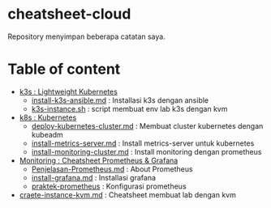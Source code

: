 # cheatsheet-cloud
Repository menyimpan beberapa catatan saya.

# Table of content

- [k3s : Lightweight Kubernetes](https://github.com/ngurah-bagus-trisna/cheatsheet-cloud/tree/main/k3s)
  - [install-k3s-ansible.md](https://github.com/ngurah-bagus-trisna/cheatsheet-cloud/blob/main/k3s/Install-k3s-ansible.md) : Installasi k3s dengan ansible
  - [k3s-instance.sh](https://github.com/ngurah-bagus-trisna/cheatsheet-cloud/blob/main/k3s/k3s-instance.sh) : script membuat env lab k3s dengan kvm
- [k8s : Kubernetes](https://github.com/ngurah-bagus-trisna/cheatsheet-cloud/tree/main/k8s)
  - [deploy-kubernetes-cluster.md](https://github.com/ngurah-bagus-trisna/cheatsheet-cloud/blob/main/k8s/deploy-kubernetes-cluster.md) : Membuat cluster kubernetes dengan kubeadm
  - [install-metrics-server.md](https://github.com/ngurah-bagus-trisna/cheatsheet-cloud/blob/main/k8s/install-metrics-server.md) : Install metrics-server untuk kubernetes
  - [install-monitoring-cluster.md](https://github.com/ngurah-bagus-trisna/cheatsheet-cloud/blob/main/k8s/install-monitoring-cluster.md) : Install monitoring dengan prometheus
- [Monitoring : Cheatsheet Prometheus & Grafana](https://github.com/ngurah-bagus-trisna/cheatsheet-cloud/tree/main/monitoring)
  - [Penjelasan-Prometheus.md](https://github.com/ngurah-bagus-trisna/cheatsheet-cloud/blob/main/monitoring/Penjelasan-Prometheus.md) : About Prometheus
  - [install-grafana.md](https://github.com/ngurah-bagus-trisna/cheatsheet-cloud/blob/main/monitoring/install-grafana.md) : Installasi grafana
  - [praktek-prometheus](https://github.com/ngurah-bagus-trisna/cheatsheet-cloud/blob/main/monitoring/praktek-prometheus.md) : Konfigurasi prometheus 
- [craete-instance-kvm.md](https://github.com/ngurah-bagus-trisna/cheatsheet-cloud/blob/main/create-instance-kvm.md) : Cheatsheet membuat lab dengan kvm
